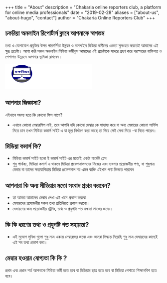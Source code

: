 +++
title = "About"
description = "Chakaria online reporters club, a platform for online media professionals"
date = "2019-02-28"
aliases = ["about-us", "about-hugo", "contact"]
author = "Chakaria Online Reporters Club"
+++

## চকরিয়া অনলাইন রিপোর্টার্স ক্লাবে আপনাকে স্বাগতম 
তথ্য ও যোগাযোগ প্রযুক্তির উপর পারদর্শিতা উন্নয়ন ও অনলাইন মিডিয়া কর্মীদের একতা সুসংহত করতেই আমাদের এই ক্ষুদ্র প্রচেষ্টা।  আশা করি সকল অনলাইন মিডিয়া কর্মীবৃন্দ আমাদের এই প্রচেষ্টাকে সাদরে গ্রহণ করে পরস্পরের বাক্তিগত ও পেশাগত উন্নয়নে আপনার ভূমিকা রাখবেন। 

<a><img src='/logos/logo.png'/></a>

## আপনার জিজ্ঞাসা?
এইখানে সদস্য হতে কি কোনো ফিস লাগে?    
- এখানে কোনো মেম্বারশিপ নাই, তবে আপনি যদি কোনো মেম্বার কে সাহায্য করে বা অন্য মেম্বারের কোনো সার্ভিস নিতে চান তখন মিডিয়া কমার্স সাইট এ যা মূল্য নির্ধারণ করা আছে তা দিয়ে সেই সেবা দিতে -বা নিতে পারেন।

## মিডিয়া কমার্স কি?

- মিডিয়া কমার্স সাইট হলো ই কমার্স সাইট এর মতোই একটা মার্কেট প্লেস
- শুধু পার্থক্য, মিডিয়া কমার্স এ থাকবে মিডিয়া প্রফেশনালসদের নিজের এবং ব্যবসার প্রয়োজনীয় পণ্য, যা শুধুমাত্র মেম্বার বা তাদের সহযোগিতায় মিডিয়া প্রফেশনাল নয় এমন ব্যক্তি এইখান পণ্য কিনতে পারবেন

## আপনারা কি অন্য মীডিয়ার মতো সংবাদ প্রচার করবেন?

- হ্যা আমরা আমাদের মেম্বার লেখা এই খানে প্রকাশ করবো
- মেম্বারদের প্রযোজনীয় সকল তথ্য প্রতিনিয়ত প্রকাশ করবো।
- মেম্বারদের জন্য প্রয়োজনীয় ট্রেনিং, তথ্য ও প্ৰযুগতি গত দক্ষতা লাভের জন্যে।

## কি কি ধরণের তথ্য ও প্রযুগটি গত সহায়তা?

- এই সুযোগ সুবিধা গুলো শুধু মাত্র একান্ত মেম্বারদের জন্যে এবং আমরা সিদ্ধান্ত নিয়েছি শুধু মাত্র মেম্বারদের কাছেই এই সব তথ্য প্রকাশ করা।

## মেম্বার হওয়ার যোগ্যতা কি কি ?

প্রথম এবং প্রধান শর্ত আপনাকে মিডিয়া কর্মী হতে হবে বা মিডিয়ার ছাত্র হতে হবে বা মিডিয়া পেশাতে শিক্ষানবিশ হতে হবে।
